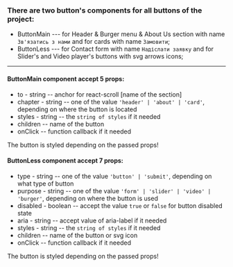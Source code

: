 ### There are two button's components for all buttons of the project:

- ButtonMain --- for Header & Burger menu & About Us section with name `Зв'язатись з нами` and for cards with name `Замовити`;
- ButtonLess --- for Contact form with name `Надіслати заявку` and for Slider's and Video player's buttons with svg arrows icons;

---

#### ButtonMain component accept 5 props:

- to - string -- anchor for react-scroll [name of the section]
- chapter - string -- one of the value `'header' | 'about' | 'card'`, depending on where the button is located
- styles - string -- the `string of styles` if it needed
- children -- name of the button
- onClick -- function callback if it needed

The button is styled depending on the passed props!

#### ButtonLess component accept 7 props:

- type - string -- one of the value `'button' | 'submit'`, depending on what type of button
- purpose - string -- one of the value `'form' | 'slider' | 'video' | 'burger'`, depending on where the button is used
- disabled - boolean -- accept the value `true` or `false` for button disabled state
- aria - string -- accept value of aria-label if it needed
- styles - string -- the `string of styles` if it needed
- children -- name of the button or svg icon
- onClick -- function callback if it needed

The button is styled depending on the passed props!
